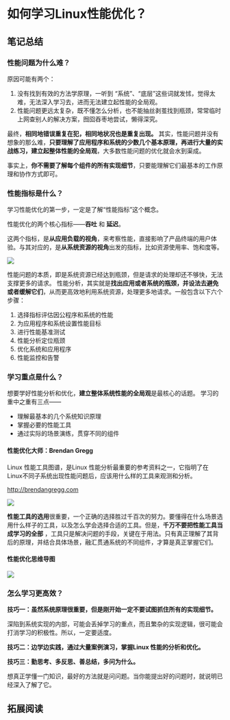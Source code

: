# 如何学习Linux性能优化？

## 笔记总结

### 性能问题为什么难？
原因可能有两个：
1. 没有找到有效的方法学原理，一听到 “系统”、“底层”这些词就发怵，觉得太难，无法深入学习去，进而无法建立起性能的全局观。
2. 性能问题更远太复杂，既不懂怎么分析，也不能抽丝剥茧找到瓶颈，常常临时上网查别人的解决方案，囫囵吞枣地尝试，懒得深究。

最终，**相同地错误重复在犯，相同地状况也是重复出现。**
其实，性能问题并没有想象的那么难，**只要理解了应用程序和系统的少数几个基本原理，再进行大量的实战练习，建立起整体性能的全局观**，大多数性能问题的优化就会水到渠成。

事实上，**你不需要了解每个组件的所有实现细节**，只要能理解它们最基本的工作原理和协作方式即可。

### 性能指标是什么？
学习性能优化的第一步，一定是了解“性能指标”这个概念。

性能优化的两个核心指标——**吞吐** 和 **延迟**。

这两个指标，是**从应用负载的视角**，来考察性能，直接影响了产品终端的用户体验。与其对应的，是**从系统资源的视角**出发的指标，比如资源使用率、饱和度等。

<img src='/images/performace_tuning/001_performance_indicator.png'></img>

性能问题的本质，即是系统资源已经达到瓶颈，但是请求的处理却还不够快，无法支撑更多的请求。
性能分析，其实就是**找出应用或者系统的瓶颈，并设法去避免或者缓解它们**，从而更高效地利用系统资源，处理更多地请求。一般包含以下六个步骤：

1. 选择指标评估因公程序和系统的性能
2. 为应用程序和系统设置性能目标
3. 进行性能基准测试
4. 性能分析定位瓶颈
5. 优化系统和应用程序
6. 性能监控和告警

### 学习重点是什么？

想要学好性能分析和优化，**建立整体系统性能的全局观**是最核心的话题。
学习的重中之重有三点——

- 理解最基本的几个系统知识原理
- 掌握必要的性能工具
- 通过实际的场景演练，贯穿不同的组件

#### 性能优化大师：Brendan Gregg
Linux 性能工具图谱，是Linux 性能分析最重要的参考资料之一，它指明了在 Linux不同子系统出现性能问题后，应该用什么样的工具来观测和分析。

http://brendangregg.com

<img src='/images/performace_tuning/002_performance_tool.jpg'></img>

**性能工具的选用**很重要，一个正确的选择胜过千百次的努力。要懂得在什么场景选用什么样子的工具，以及怎么学会选择合适的工具。但是，**千万不要把性能工具当成学习的全部**
，工具只是解决问题的手段，关键在于用法。只有真正理解了其背后的原理，并结合具体场景，融汇贯通系统的不同组件，才算是真正掌握它们。

#### 性能优化思维导图

<img src='/images/performace_tuning/003_performance_mindmap.jpg'></img>

### 怎么学习更高效？

**技巧一：虽然系统原理很重要，但是刚开始一定不要试图抓住所有的实现细节。**

深陷到系统实现的内部，可能会丢掉学习的重点，而且繁杂的实现逻辑，很可能会打消学习的积极性。所以，一定要适度。

**技巧二：边学边实践，通过大量案例演习，掌握Linux 性能的分析和优化。**

**技巧三：勤思考、多反思、善总结，多问为什么。**

想真正学懂一门知识，最好的方法就是问问题。当你能提出好的问题时，就说明已经深入了解了它。


## 拓展阅读
